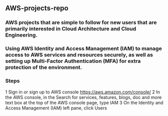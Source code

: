 ## AWS-projects-repo
### AWS projects that are simple to follow for new users that are primarily interested in Cloud Architecture and Cloud Engineering.
### Using AWS Identity and Access Management (IAM) to manage access to AWS services and resources securely, as well as setting up Multi-Factor Authentication (MFA) for extra protection of the environment.
### Steps 
1 Sign in or sign up to AWS console https://aws.amazon.com/console/
2 In the AWS console, in the Search for services, features, blogs, doc and more text box at the top of the AWS console page, type IAM
3 On the Identity and Access Management (IAM) left pane, click Users
